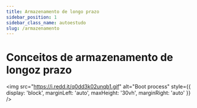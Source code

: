 ```yaml
---
title: Armazenamento de longo prazo
sidebar_position: 1
sidebar_class_name: autoestudo
slug: /armazenamento
---
```


# Conceitos de armazenamento de longoz prazo

<img 
  src="https://i.redd.it/q0dd3k02unqb1.gif"
  alt="Boot process" 
  style={{ 
    display: 'block',
    marginLeft: 'auto',
    maxHeight: '30vh',
    marginRight: 'auto'
  }} 
/>
<br/>

